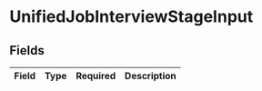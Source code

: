 # UnifiedJobInterviewStageInput


## Fields

| Field       | Type        | Required    | Description |
| ----------- | ----------- | ----------- | ----------- |
